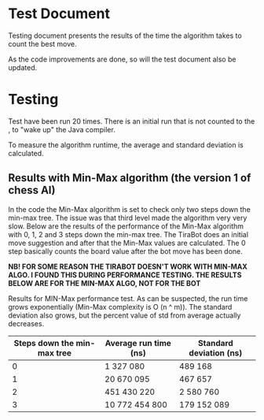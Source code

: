 # Test Document

Testing document presents the results of the time the algorithm takes to count the best move.

As the code improvements are done, so will the test document also be updated.

# Testing
Test have been run 20 times. There is an initial run that is not counted to the , to "wake up" the Java compiler.

To measure the algorithm runtime, the average and standard deviation is calculated. 

## Results with Min-Max algorithm (the version 1 of chess AI)
In the code the Min-Max algorithm is set to check only two steps down the min-max tree. The issue was that third level made the algorithm very very slow. Below are the results of the performance of the Min-Max algorithm with 0, 1, 2 and 3 steps down the min-max tree. The TiraBot does an initial move suggestion and after that the Min-Max values are calculated. The 0 step basically counts the board value after the bot move has been done.

**NB! FOR SOME REASON THE TIRABOT DOESN'T WORK WITH MIN-MAX ALGO. I FOUND THIS DURING PERFORMANCE TESTING. THE RESULTS BELOW ARE FOR THE MIN-MAX ALGO, NOT FOR THE BOT**

Results for MIN-Max performance test. As can be suspected, the run time grows exponentially (Min-Max complexity is O (n ^ m)). The standard deviation also grows, but the percent value of std from average actually decreases.

| Steps down the min-max tree | Average run time (ns) | Standard deviation (ns) |
|-----------------------------|-----------------------|-------------------------|
| 0                           | 1 327 080             | 489 168                 |
| 1                           | 20 670 095            | 467 657                 |
| 2                           | 451 430 220           | 2 580 760               |
| 3                           | 10 772 454 800        | 179 152 089             |

